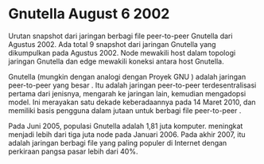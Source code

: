 # Gnutella August 6 2002

Urutan snapshot dari jaringan berbagi file peer-to-peer Gnutella dari Agustus 2002. Ada total 9 snapshot dari jaringan Gnutella yang dikumpulkan pada Agustus 2002. Node mewakili host dalam topologi jaringan Gnutella dan edge mewakili koneksi antara host Gnutella.

Gnutella (mungkin dengan analogi dengan Proyek GNU ) adalah jaringan peer-to-peer yang besar . Itu adalah jaringan peer-to-peer terdesentralisasi pertama dari jenisnya, mengarah ke jaringan lain, kemudian mengadopsi model. Ini merayakan satu dekade keberadaannya pada 14 Maret 2010, dan memiliki basis pengguna dalam jutaan untuk berbagi file peer-to-peer .

Pada Juni 2005, populasi Gnutella adalah 1,81 juta komputer. meningkat menjadi lebih dari tiga juta node pada Januari 2006. Pada akhir 2007, itu adalah jaringan berbagi file yang paling populer di Internet dengan perkiraan pangsa pasar lebih dari 40%.
